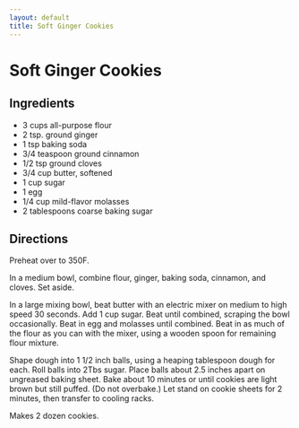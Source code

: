 ```yaml
---
layout: default
title: Soft Ginger Cookies
---
```


# Soft Ginger Cookies

## Ingredients

-   3 cups all-purpose flour
-   2 tsp. ground ginger
-   1 tsp baking soda
-   3/4 teaspoon ground cinnamon
-   1/2 tsp ground cloves
-   3/4 cup butter, softened
-   1 cup sugar
-   1 egg
-   1/4 cup mild-flavor molasses
-   2 tablespoons coarse baking sugar

## Directions

Preheat over to 350F.

In a medium bowl, combine flour, ginger, baking soda, cinnamon, and
cloves. Set aside.

In a large mixing bowl, beat butter with an electric mixer on medium to
high speed 30 seconds. Add 1 cup sugar. Beat until combined, scraping
the bowl occasionally. Beat in egg and molasses until combined. Beat in
as much of the flour as you can with the mixer, using a wooden spoon for
remaining flour mixture.

Shape dough into 1 1/2 inch balls, using a heaping tablespoon dough for
each. Roll balls into 2Tbs sugar. Place balls about 2.5 inches apart on
ungreased baking sheet. Bake about 10 minutes or until cookies are light
brown but still puffed. (Do not overbake.) Let stand on cookie sheets
for 2 minutes, then transfer to cooling racks.

Makes 2 dozen cookies.
